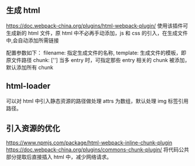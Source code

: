 ## 生成 html
https://doc.webpack-china.org/plugins/html-webpack-plugin/
使用该插件可生成新的 html 文件，原 html 中不必再手动添加，js 和 css 的引入，在生成文件中,会自动添加所需链接

配置参数如下：
filename: 指定生成文件的名称,
template: 生成文件的模板，即原文件路径
chunk: [''] 当多 entry 时，可指定那些 entry 相关的 chunk 被添加，默认添加所有 chunk 

## html-loader
可以对 html 中引入静态资源的路径做处理
attrs 为数组，默认处理 img 标签引用路径。

## 引入资源的优化
https://www.npmjs.com/package/html-webpack-inline-chunk-plugin
https://doc.webpack-china.org/plugins/commons-chunk-plugin/
将代码公共部分提取后直接插入 html 中，减少网络请求。